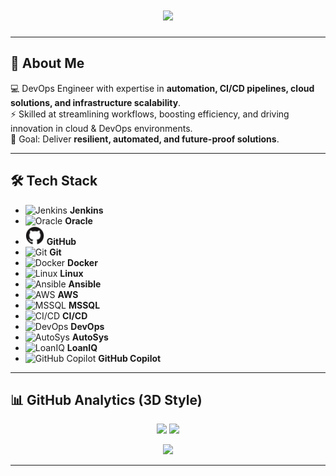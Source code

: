 <h1 align="center">
  <img src="https://readme-typing-svg.herokuapp.com?font=Orbitron&size=28&duration=9000&pause=1000&color=00F7FF&width=1000&center=true&vCenter=true&repeat=true&lines=🚀+DevOps+Engineer+%7C+Jenkins+%7C+Oracle+%7C+GitHub+Copilot+%7C+MSSQL+%7C+Linux+%7C+Ansible+%7C+Git+%26+GitHub+%7C+CI%2FCD+%7C+Docker+%7C+AutoSys+%7C+LoanIQ" />
</h1>

---

## 🌌 About Me
💻 DevOps Engineer with expertise in **automation, CI/CD pipelines, cloud solutions, and infrastructure scalability**.  
⚡ Skilled at streamlining workflows, boosting efficiency, and driving innovation in cloud & DevOps environments.  
🎯 Goal: Deliver **resilient, automated, and future-proof solutions**.  

---
## 🛠️ Tech Stack

- <img src="https://cdn.jsdelivr.net/gh/devicons/devicon/icons/jenkins/jenkins-original.svg" height="30" alt="Jenkins" /> **Jenkins**
- <img src="https://cdn.jsdelivr.net/gh/devicons/devicon/icons/oracle/oracle-original.svg" height="30" alt="Oracle" /> **Oracle**
- <img src="https://github.com/devicons/devicon/blob/master/icons/github/github-original.svg" height="30" alt="GitHub" /> **GitHub**
- <img src="https://cdn.jsdelivr.net/gh/devicons/devicon/icons/git/git-original.svg" height="30" alt="Git" /> **Git**
- <img src="https://cdn.jsdelivr.net/gh/devicons/devicon/icons/docker/docker-original.svg" height="30" alt="Docker" /> **Docker**
- <img src="https://cdn.jsdelivr.net/gh/devicons/devicon/icons/linux/linux-original.svg" height="30" alt="Linux" /> **Linux**
- <img src="https://cdn.jsdelivr.net/gh/devicons/devicon/icons/ansible/ansible-original.svg" height="30" alt="Ansible" /> **Ansible**
- <img src="https://cdn.jsdelivr.net/gh/devicons/devicon/icons/amazonwebservices/amazonwebservices-original.svg" height="30" alt="AWS" /> **AWS**
- <img src="https://cdn.jsdelivr.net/gh/devicons/devicon/icons/microsoftsqlserver/microsoftsqlserver-plain.svg" height="30" alt="MSSQL" /> **MSSQL**
- <img src="https://img.icons8.com/?size=512&id=22813&format=png" height="30" alt="CI/CD" /> **CI/CD**
- <img src="https://img.icons8.com/?size=512&id=90519&format=png" height="30" alt="DevOps" /> **DevOps**
- <img src="https://img.icons8.com/?size=512&id=ywH8BmsFQTgq&format=png" height="30" alt="AutoSys" /> **AutoSys**
- <img src="https://img.icons8.com/?size=512&id=13679&format=png" height="30" alt="LoanIQ" /> **LoanIQ**
- <img src="https://img.icons8.com/?size=512&id=8qW6zV2HFhD2&format=png" height="30" alt="GitHub Copilot" /> **GitHub Copilot**


---

## 📊 GitHub Analytics (3D Style)

<p align="center">
  <img src="https://github-readme-stats.vercel.app/api?username=merajpathanAK&show_icons=true&theme=tokyonight&hide_border=true&bg_color=0D1117&border_radius=15&count_private=true" height="180" />
  <img src="https://github-readme-streak-stats.herokuapp.com?user=merajpathanAK&theme=tokyonight&hide_border=true&background=0D1117&border_radius=15" height="180" />
</p>

<p align="center">
  <img src="https://github-readme-activity-graph.vercel.app/graph?username=merajpathanAK&theme=react-dark&hide_border=true&bg_color=0D1117&radius=15" />
</p>


---




